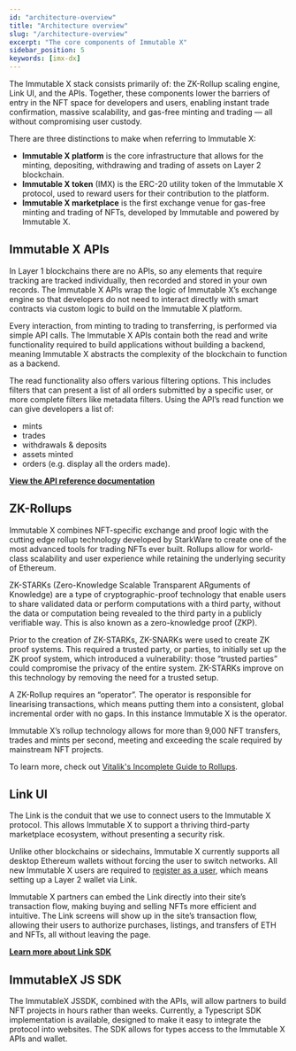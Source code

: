 ```yaml
---
id: "architecture-overview"
title: "Architecture overview"
slug: "/architecture-overview"
excerpt: "The core components of Immutable X"
sidebar_position: 5
keywords: [imx-dx]
---
```

The Immutable X stack consists primarily of: the ZK-Rollup scaling engine, Link UI, and the APIs. Together, these components lower the barriers of entry in the NFT space for developers and users, enabling instant trade confirmation, massive scalability, and gas-free minting and trading — all without compromising user custody.

There are three distinctions to make when referring to Immutable X: 
- **Immutable X platform** is the core infrastructure that allows for the minting, depositing, withdrawing and trading of assets on Layer 2 blockchain.
- **Immutable X token** (IMX) is the ERC-20 utility token of the Immutable X protocol, used to reward users for their contribution to the platform. 
- **Immutable X marketplace** is the first exchange venue for gas-free minting and trading of NFTs, developed by Immutable and powered by Immutable X.

## Immutable X APIs 
In Layer 1 blockchains there are no APIs, so any elements that require tracking are tracked individually, then recorded and stored in your own records. The Immutable X APIs wrap the logic of Immutable X’s exchange engine so that developers do not need to interact directly with smart contracts via custom logic to build on the Immutable X platform.

Every interaction, from minting to trading to transferring, is performed via simple API calls. The Immutable X APIs contain both the read and write functionality required to build applications without building a backend, meaning Immutable X abstracts the complexity of the blockchain to function as a backend. 

The read functionality also offers various filtering options. This includes filters that can present a list of all orders submitted by a specific user, or more complete filters like metadata filters. Using the API’s read function we can give developers a list of:

- mints
- trades
- withdrawals & deposits
- assets minted
- orders (e.g. display all the orders made).

**[View the API reference documentation](/reference)**

## ZK-Rollups
Immutable X combines NFT-specific exchange and proof logic with the cutting edge rollup technology developed by StarkWare to create one of the most advanced tools for trading NFTs ever built. Rollups allow for world-class scalability and user experience while retaining the underlying security of Ethereum.

ZK-STARKs (Zero-Knowledge Scalable Transparent ARguments of Knowledge) are a type of cryptographic-proof technology that enable users to share validated data or perform computations with a third party, without the data or computation being revealed to the third party in a publicly verifiable way. This is also known as a zero-knowledge proof (ZKP). 

Prior to the creation of ZK-STARKs, ZK-SNARKs were used to create ZK proof systems. This required a trusted party, or parties, to initially set up the ZK proof system, which introduced a vulnerability: those “trusted parties” could compromise the privacy of the entire system. ZK-STARKs improve on this technology by removing the need for a trusted setup.

A ZK-Rollup requires an “operator”. The operator is responsible for linearising transactions, which means putting them into a consistent, global incremental order with no gaps. In this instance Immutable X is the operator.

Immutable X’s rollup technology allows for more than 9,000 NFT transfers, trades and mints per second, meeting and exceeding the scale required by mainstream NFT projects.

To learn more, check out [Vitalik's Incomplete Guide to Rollups](https://vitalik.ca/general/2021/01/05/rollup.html).

## Link UI
The Link is the conduit that we use to connect users to the Immutable X protocol. This allows Immutable X to support a thriving third-party marketplace ecosystem, without presenting a security risk.

Unlike other blockchains or sidechains, Immutable X currently supports all desktop Ethereum wallets without forcing the user to switch networks. All new Immutable X users are required to [register as a user](../guides/getting-started-guide.md#register-a-user-account), which means setting up a Layer 2 wallet via Link.

Immutable X partners can embed the Link directly into their site’s transaction flow, making buying and selling NFTs more efficient and intuitive. The Link screens will show up in the site’s transaction flow, allowing their users to authorize purchases, listings, and transfers of ETH and NFTs, all without leaving the page.

**[Learn more about Link SDK](../guides/link-sdk/index.md)**

## ImmutableX JS SDK
The ImmutableX  JSSDK, combined with the APIs, will allow partners to build NFT projects in hours rather than weeks. Currently, a Typescript SDK implementation is available, designed to make it easy to integrate the protocol into websites. The SDK allows for types access to the Immutable X APIs and wallet.